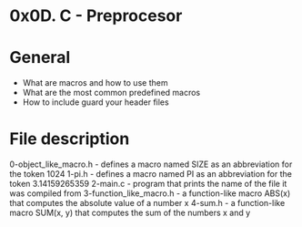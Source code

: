 # 0x0D. C - Preprocesor
# General
* What are macros and how to use them
* What are the most common predefined macros
* How to include guard your header files

# File description
0-object_like_macro.h - defines a macro named SIZE as an abbreviation for the token 1024
1-pi.h - defines a macro named PI as an abbreviation for the token 3.14159265359
2-main.c - program that prints the name of the file it was compiled from
3-function_like_macro.h - a function-like macro ABS(x) that computes the absolute value of a number x
4-sum.h - a function-like macro SUM(x, y) that computes the sum of the numbers x and y
